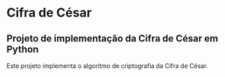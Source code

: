 # Cifra de César
## Projeto de implementação da Cifra de César em Python
Este projeto implementa o algoritmo de criptografia da Cifra de César.
